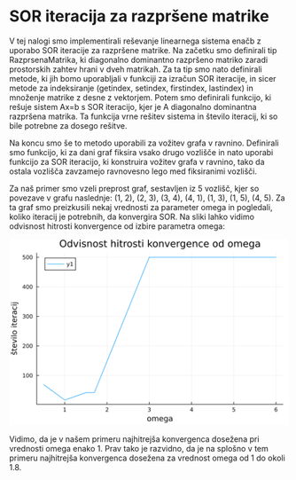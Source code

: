# SOR iteracija za razpršene matrike
V tej nalogi smo implementirali reševanje linearnega sistema enačb z uporabo SOR iteracije za razpršene matrike.
Na začetku smo definirali tip RazprsenaMatrika, ki diagonalno dominantno razpršeno matriko zaradi prostorskih zahtev hrani v dveh matrikah.
Za ta tip smo nato definirali metode, ki jih bomo uporabljali v funkciji za izračun SOR iteracije, in sicer metode za indeksiranje (getindex, setindex, firstindex, lastindex) in množenje matrike z desne z vektorjem.
Potem smo definirali funkcijo, ki rešuje sistem Ax=b s SOR iteracijo, kjer je A diagonalno dominantna razpršena matrika. Ta funkcija vrne rešitev sistema in število iteracij, ki so bile potrebne za dosego rešitve.

Na koncu smo še to metodo uporabili za vožitev grafa v ravnino. Definirali smo funkcijo, ki za dani graf fiksira vsako drugo vozlišče in nato uporabi funkcijo za SOR iteracijo, ki konstruira vožitev grafa v ravnino, tako da ostala vozlišča zavzamejo ravnovesno lego med fiksiranimi vozlišči. 

Za naš primer smo vzeli preprost graf, sestavljen iz 5 vozlišč, kjer so povezave v grafu naslednje: (1, 2), (2, 3), (3, 4), (4, 1), (1, 3), (1, 5), (4, 5). Za ta graf smo preizkusili nekaj vrednosti za parameter omega in pogledali, koliko iteracij je potrebnih, da konvergira SOR. Na sliki lahko vidimo odvisnost hitrosti konvergence od izbire parametra omega: 

![odvisnost](slike/odvisnost.svg)

Vidimo, da je v našem primeru najhitrejša konvergenca dosežena pri vrednosti omega  enako 1. Prav tako je razvidno, da je na splošno v tem primeru najhitrejša konvergenca dosežena za vrednost omega od 1 do okoli 1.8.